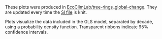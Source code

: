 These plots were produced in [EcoClimLab/tree-rings_global-change](https://github.com/EcoClimLab/tree-rings_global-change). They are updated every time the [SI file](https://github.com/EcoClimLab/ForestGEO-tree-rings/blob/master/doc/manuscript/ForestGEO_treerings_SI.Rmd) is knit.

Plots visualize the data included in the GLS model, separated by decade, using a probability density function. Transparent ribbons indicate 95% confidence intervals.
